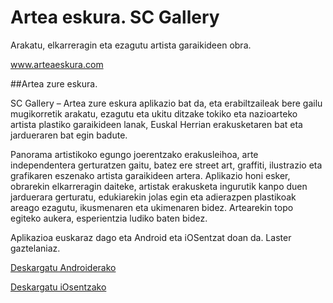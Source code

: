 # Artea eskura. SC Gallery

Arakatu, elkarreragin eta ezagutu artista garaikideen obra.

<a href="http://www.arteaeskura.eus" target="_blank">www.arteaeskura.com</a>

##Artea zure eskura. 

SC Gallery – Artea zure eskura aplikazio bat da, eta erabiltzaileak bere gailu mugikorretik arakatu, ezagutu eta ukitu ditzake tokiko eta nazioarteko artista plastiko garaikideen lanak, Euskal Herrian erakusketaren bat eta jardueraren bat egin badute.

Panorama artistikoko egungo joerentzako erakusleihoa, arte independentera gerturatzen gaitu, batez ere street art, graffiti, ilustrazio eta grafikaren eszenako artista garaikideen artera. Aplikazio honi esker, obrarekin elkarreragin daiteke, artistak erakusketa ingurutik kanpo duen jarduerara gerturatu, edukiarekin jolas egin eta adierazpen plastikoak areago ezagutu, ikusmenaren eta ukimenaren bidez. Artearekin topo egiteko aukera, esperientzia ludiko baten bidez.

Aplikazioa euskaraz dago eta Android eta iOSentzat doan da. Laster gaztelaniaz.

<a target="_blank" href="https://play.google.com/store/apps/details?id=com.workoholics.scgallery">Deskargatu Androiderako</a>

<a target="_blank" href="https://itunes.apple.com/es/app/sc-gallery/id1082716000?l=en&mt=8">Deskargatu iOsentzako</a>
